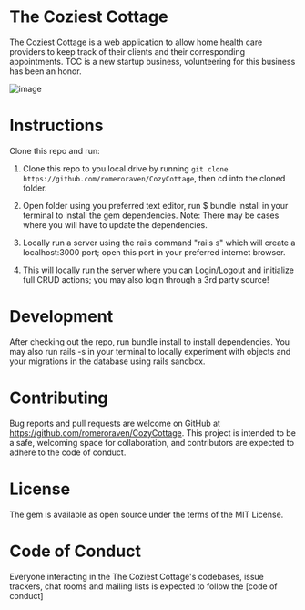 # The Coziest Cottage

The Coziest Cottage is a web application to allow home health care providers to keep track of their clients and their corresponding appointments. TCC is a new startup business, volunteering for this business has been an honor. 

![image](https://user-images.githubusercontent.com/69707980/117027255-c3de8700-acb9-11eb-9cbe-75536e844c7f.png)


# Instructions
Clone this repo and run:
1. Clone this repo to you local drive by running `git clone https://github.com/romeroraven/CozyCottage`, then cd into the cloned folder.

2. Open folder using you preferred text editor, run $ bundle install in your terminal to install the gem dependencies. 
   Note: There may be cases where you will have to update the dependencies.

3. Locally run a server using the rails command "rails s" which will create a localhost:3000 port; open this port in your preferred internet browser.

4. This will locally run the server where you can Login/Logout and initialize full CRUD actions; you may also login through a 3rd party source!

# Development
After checking out the repo, run bundle install to install dependencies. You may also run rails -s in your terminal to locally experiment with objects and your migrations in the database using rails sandbox.


# Contributing
Bug reports and pull requests are welcome on GitHub at https://github.com/romeroraven/CozyCottage. This project is intended to be a safe, welcoming space for collaboration, and contributors are expected to adhere to the code of conduct.

# License
The gem is available as open source under the terms of the MIT License.

# Code of Conduct
Everyone interacting in the The Coziest Cottage's codebases, issue trackers, chat rooms and mailing lists is expected to follow the [code of conduct]


